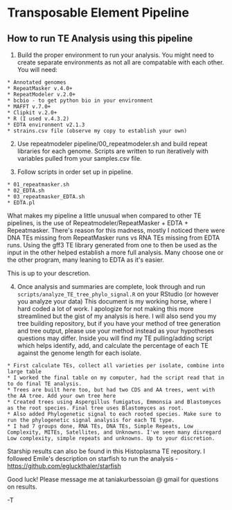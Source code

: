 # Transposable Element Pipeline
## How to run TE Analysis using this pipeline
1. Build the proper environment to run your analysis. You might need to create separate environments as not all are compatable with each other.
 You will need: 

```
* Annotated genomes
* RepeatMasker v.4.0+
* RepeatModeler v.2.0+
* bcbio - to get python bio in your environment
* MAFFT v.7.0+
* Clipkit v.2.0+
* R (I used v.4.3.2)
* EDTA environment v2.1.3
* strains.csv file (observe my copy to establish your own)
```

2. Use repeatmodeler pipeline/00_repeatmodeler.sh and build repeat libraries for each genome. Scripts are written to run iteratively with variables pulled from your samples.csv file.

3. Follow scripts in order set up in pipeline.
```
* 01_repeatmasker.sh
* 02_EDTA.sh
* 03_repeatmasker_EDTA.sh
* EDTA.pl
```

What makes my pipeline a little unusual when compared to other TE pipelines, is the use of Repeatmodeler/RepeatMasker + EDTA + Repeatmasker.
There's reason for this madness, mostly I noticed there were DNA TEs missing from RepeatMasker runs vs RNA TEs missing from EDTA runs. 
Using the gff3 TE library generated from one to then be used as the input in the other helped establish a more full analysis. 
Many choose one or the other program, many leaning to EDTA as it's easier.

This is up to your descretion.

4. Once analysis and summaries are complete, look through and run `scripts/analyze_TE_tree_phylo_signal.R` on your RStudio (or however you analyze your data)
This document is my working horse, where I hard coded a lot of work. I apologize for not making this more streamlined but the gist of my analysis is here.
I will also send you my tree building repository, but if you have your method of tree generation and tree output, please use your method instead as your hypotheses questions may differ.
Inside you will find my TE pulling/adding script which helps identify, add, and calculate the percentage of each TE against the genome length for each isolate.
```
* First calculate TEs, collect all varieties per isolate, combine into large table
* I worked the final table on my computer, had the script read that in to do final TE analysis.
* Trees are built here too, but had two CDS and AA trees, went with the AA tree. Add your own tree here
* Created trees using Aspergillus fumigatus, Emmonsia and Blastomyces as the root species. Final tree uses Blastomyces as root.
* Also added Phylogenetic signal to each rooted species. Make sure to run the phylogenetic signal analysis for each TE type.
* I had 7 groups done, RNA TEs, DNA TEs, Simple Repeats, Low Complexity, MITEs, Satellites, and Unknowns. I've seen many disregard Low complexity, simple repeats and unknowns. Up to your discretion. 
```

Starship results can also be found in this Histoplasma TE repository.
I followed Emile's description on starfish to run the analysis - https://github.com/egluckthaler/starfish

Good luck! Please message me at taniakurbessoian @ gmail for questions on results.

-T
